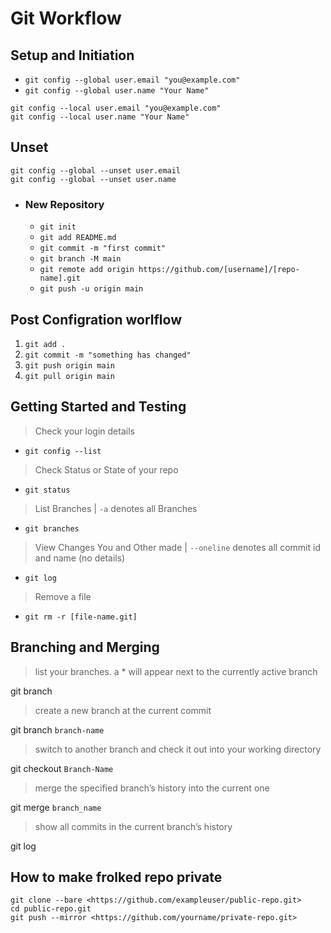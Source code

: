 # Git Workflow

## Setup and Initiation

- `git config --global user.email "you@example.com"`
- `git config --global user.name "Your Name"`

```git
git config --local user.email "you@example.com"
git config --local user.name "Your Name"
```

## Unset

```git
git config --global --unset user.email
git config --global --unset user.name
```

- ### New Repository

  - `git init`
  - `git add README.md`
  - `git commit -m "first commit"`
  - `git branch -M main`
  - `git remote add origin https://github.com/[username]/[repo-name].git`
  - `git push -u origin main`

## Post Configration worlflow

1. `git add .`
2. `git commit -m "something has changed"`
3. `git push origin main`
4. `git pull origin main`

## Getting Started and Testing
>
> Check your login details

- `git config --list`

> Check Status or State of your repo

- `git status`

> List Branches | `-a` denotes all Branches

- `git branches`

> View Changes You and Other made | `--oneline` denotes all commit id and name (no details)

- `git log`

> Remove a file

- `git rm -r [file-name.git]`

## Branching and Merging
>list your branches. a * will appear next to the currently active branch

git branch
>create a new branch at the current commit

git branch `branch-name`
>switch to another branch and check it out into your working directory

git checkout `Branch-Name`
>merge the specified branch’s history into the current one

git merge `branch_name`
>show all commits in the current branch’s history

git log


## How to make frolked repo private

```git
git clone --bare <https://github.com/exampleuser/public-repo.git>
cd public-repo.git
git push --mirror <https://github.com/yourname/private-repo.git>
```
